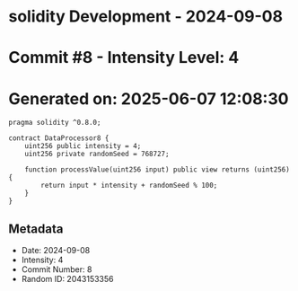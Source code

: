 ﻿# solidity Development - 2024-09-08
# Commit #8 - Intensity Level: 4
# Generated on: 2025-06-07 12:08:30
```solidity
pragma solidity ^0.8.0;

contract DataProcessor8 {
    uint256 public intensity = 4;
    uint256 private randomSeed = 768727;

    function processValue(uint256 input) public view returns (uint256) {
        return input * intensity + randomSeed % 100;
    }
}
```
## Metadata
- Date: 2024-09-08
- Intensity: 4
- Commit Number: 8
- Random ID: 2043153356
